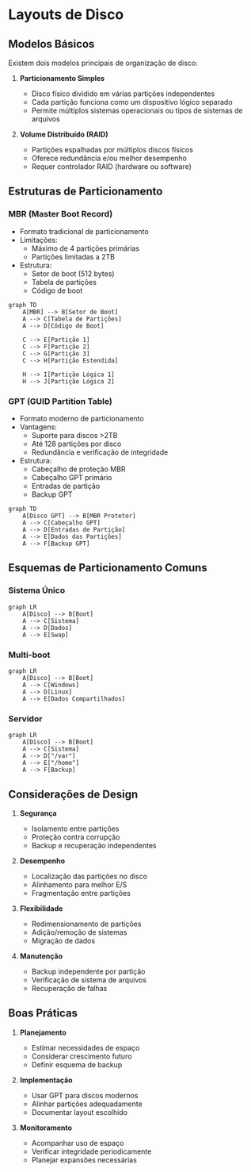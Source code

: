 # Layouts de Disco

## Modelos Básicos

Existem dois modelos principais de organização de disco:

1. **Particionamento Simples**
   - Disco físico dividido em várias partições independentes
   - Cada partição funciona como um dispositivo lógico separado
   - Permite múltiplos sistemas operacionais ou tipos de sistemas de arquivos

2. **Volume Distribuído (RAID)**
   - Partições espalhadas por múltiplos discos físicos
   - Oferece redundância e/ou melhor desempenho
   - Requer controlador RAID (hardware ou software)

## Estruturas de Particionamento

### MBR (Master Boot Record)
- Formato tradicional de particionamento
- Limitações:
  - Máximo de 4 partições primárias
  - Partições limitadas a 2TB
- Estrutura:
  - Setor de boot (512 bytes)
  - Tabela de partições
  - Código de boot

```mermaid
graph TD
    A[MBR] --> B[Setor de Boot]
    A --> C[Tabela de Partições]
    A --> D[Código de Boot]
    
    C --> E[Partição 1]
    C --> F[Partição 2]
    C --> G[Partição 3]
    C --> H[Partição Estendida]
    
    H --> I[Partição Lógica 1]
    H --> J[Partição Lógica 2]
```

### GPT (GUID Partition Table)
- Formato moderno de particionamento
- Vantagens:
  - Suporte para discos >2TB
  - Até 128 partições por disco
  - Redundância e verificação de integridade
- Estrutura:
  - Cabeçalho de proteção MBR
  - Cabeçalho GPT primário
  - Entradas de partição
  - Backup GPT

```mermaid
graph TD
    A[Disco GPT] --> B[MBR Protetor]
    A --> C[Cabeçalho GPT]
    A --> D[Entradas de Partição]
    A --> E[Dados das Partições]
    A --> F[Backup GPT]
```

## Esquemas de Particionamento Comuns

### Sistema Único
```mermaid
graph LR
    A[Disco] --> B[Boot]
    A --> C[Sistema]
    A --> D[Dados]
    A --> E[Swap]
```

### Multi-boot
```mermaid
graph LR
    A[Disco] --> B[Boot]
    A --> C[Windows]
    A --> D[Linux]
    A --> E[Dados Compartilhados]
```

### Servidor
```mermaid
graph LR
    A[Disco] --> B[Boot]
    A --> C[Sistema]
    A --> D["/var"]
    A --> E["/home"]
    A --> F[Backup]
```

## Considerações de Design

1. **Segurança**
   - Isolamento entre partições
   - Proteção contra corrupção
   - Backup e recuperação independentes

2. **Desempenho**
   - Localização das partições no disco
   - Alinhamento para melhor E/S
   - Fragmentação entre partições

3. **Flexibilidade**
   - Redimensionamento de partições
   - Adição/remoção de sistemas
   - Migração de dados

4. **Manutenção**
   - Backup independente por partição
   - Verificação de sistema de arquivos
   - Recuperação de falhas

## Boas Práticas

1. **Planejamento**
   - Estimar necessidades de espaço
   - Considerar crescimento futuro
   - Definir esquema de backup

2. **Implementação**
   - Usar GPT para discos modernos
   - Alinhar partições adequadamente
   - Documentar layout escolhido

3. **Monitoramento**
   - Acompanhar uso de espaço
   - Verificar integridade periodicamente
   - Planejar expansões necessárias